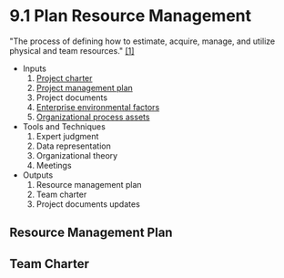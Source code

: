 # 9.1 Plan Resource Management

"The process of defining how to estimate, acquire, manage, and utilize physical
and team resources." [[1]](../home.md#references)

- Inputs
  1. [Project charter](../04-integration/4.1-develop-project-charter.md)
  2. [Project management plan](../04-integration/4.2-develop-project-management-plan.md)
  3. Project documents
  4. [Enterprise environmental factors](../00-project-files/01-enterprise-environmental-factors/00-enterprise-environmental-factors.md)
  5. [Organizational process assets](../00-project-files/02-organizational-process-assets/00-organizational-process-assets.md)
- Tools and Techniques
  1. Expert judgment
  2. Data representation
  3. Organizational theory
  4. Meetings
- Outputs
  1. Resource management plan
  2. Team charter
  3. Project documents updates

## Resource Management Plan

## Team Charter
